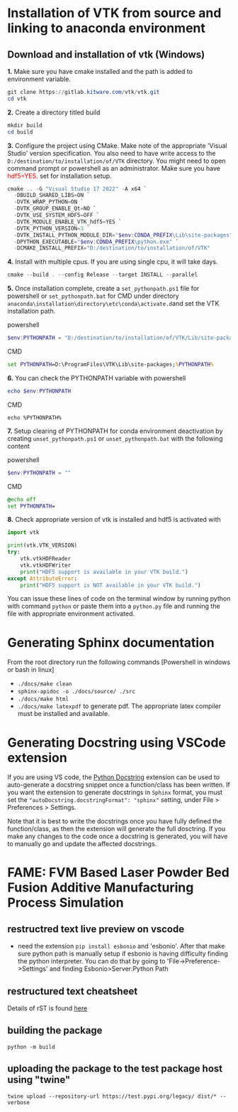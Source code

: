 # Installation of VTK from source and linking to anaconda environment

## Download and installation of vtk (Windows)

**1.** Make sure you have cmake installed and the path is added to environment variable.
```powershell
git clone https://gitlab.kitware.com/vtk/vtk.git
cd vtk
```
**2.** Create a directory titled build
```powershell
mkdir build
cd build
```
**3.** Configure the project using CMake. Make note of the appropriate 'Visual Studio' version specification. You also need to have write access to the `D:/destination/to/installation/of/VTK` directory. You might need to open command prompt or powershell as an administrator. Make sure you have <span style="color: red;">hdf5=YES.</span> set for installation setup.
```powershell
cmake .. -G "Visual Studio 17 2022" -A x64 `
  -DBUILD_SHARED_LIBS=ON `
  -DVTK_WRAP_PYTHON=ON `
  -DVTK_GROUP_ENABLE_Qt=NO `
  -DVTK_USE_SYSTEM_HDF5=OFF `
  -DVTK_MODULE_ENABLE_VTK_hdf5=YES `
  -DVTK_PYTHON_VERSION=3 `
  -DVTK_INSTALL_PYTHON_MODULE_DIR="$env:CONDA_PREFIX\Lib\site-packages" `
  -DPYTHON_EXECUTABLE="$env:CONDA_PREFIX\python.exe" `
  -DCMAKE_INSTALL_PREFIX="D:/destination/to/installation/of/VTK"
```
**4.** Install with multiple cpus. If you are using single cpu, it will take days.
```powershell
cmake --build . --config Release --target INSTALL --parallel
```
**5.** Once installation complete, create a `set_pythonpath.ps1` file for powershell or `set_pythonpath.bat` for CMD under directory `anaconda\installation\directory\etc\conda\activate.d`and set the VTK installation path.

powershell
```powershell
$env:PYTHONPATH = "D:/destination/to/installation/of/VTK/Lib/site-packages;" + $env:PYTHONPATH
```

CMD
```cmd
set PYTHONPATH=D:\ProgramFiles\VTK\Lib\site-packages;%PYTHONPATH%
```
**6.** You can check the PYTHONPATH variable with
powershell
```powershell
echo $env:PYTHONPATH
```
CMD
```CMD
echo %PYTHONPATH%
```

**7.** Setup clearing of PYTHONPATH for conda environment deactivation by creating `unset_pythonpath.ps1` or `unset_pythonpath.bat` with the following content

powershell
```powershell
$env:PYTHONPATH = ""
```

CMD
```cmd
@echo off
set PYTHONPATH=
```
**8.** Check appropriate version of vtk is installed and hdf5 is activated with 

```python
import vtk

print(vtk.VTK_VERSION)
try:
    vtk.vtkHDFReader
    vtk.vtkHDFWriter
    print("HDF5 support is available in your VTK build.")
except AttributeError:
    print("HDF5 support is NOT available in your VTK build.")
```
You can issue these lines of code on the terminal window by running python with command `python` or paste them into a `python.py` file and running the file with appropriate environment activated.

# Generating Sphinx documentation
From the root directory run the following commands [Powershell in windows or bash in linux]
- `./docs/make clean`
- `sphinx-apidoc -o ./docs/source/ ./src`
- `./docs/make html`
- `./docs/make latexpdf` to generate pdf. The appropriate latex compiler must be installed and available.

# Generating Docstring using VSCode extension

If you are using VS code, the [Python Docstring](https://marketplace.visualstudio.com/items?itemName=njpwerner.autodocstring) extension can be used to auto-generate a docstring snippet once a function/class has been written. If you want the extension to generate docstrings in `Sphinx` format, you must set the `"autoDocstring.docstringFormat": "sphinx"` setting, under File > Preferences > Settings.

Note that it is best to write the docstrings once you have fully defined the function/class, as then the extension will generate the full dosctring. If you make any changes to the code once a docstring is generated, you will have to manually go and update the affected docstrings.

# FAME: FVM Based Laser Powder Bed Fusion Additive Manufacturing Process Simulation

## restructred text live preview on vscode

- need the extension `pip install esbonio` and 'esbonio'. After that make sure python path is manually setup if esbonio is having difficulty finding the python interpreter. You can do that by going to 'File->Preference->Settings' and finding Esbonio>Server:Python Path

## restructured text cheatsheet

Details of rST is found [here](https://thomas-cokelaer.info/tutorials/sphinx/rest_syntax.html)

## building the package

`python -m build`

## uploading the package to the test package host using "twine"
`twine upload --repository-url https://test.pypi.org/legacy/ dist/* --verbose`
